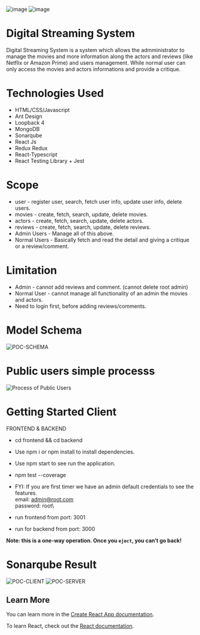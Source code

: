 ![image](https://user-images.githubusercontent.com/56390226/201990578-cdb1a38d-e60a-4e46-8cad-5ca08a509d5d.png)
![image](https://user-images.githubusercontent.com/56390226/201990927-b0e10a10-8372-4884-acd5-fad1a7b42d17.png)


# Digital Streaming System
Digital Streaming System is a system which allows the admministrator to manage the movies and more information along the actors and reviews (like Netflix or Amazon Prime) and users management. While normal user can only access the movies and actors informations and provide a critique. 

# Technologies Used
* HTML/CSS/Javascript
* Ant Design
* Loopback 4
* MongoDB
* Sonarqube
* React Js
* Redux Redux
* React-Typescript
* React Testing Library + Jest

# Scope 
* user - register user, search, fetch user info, update user info, delete users.
* movies - create, fetch, search, update, delete movies.
* actors - create, fetch, search, update, delete actors.
* reviews - create, fetch, search, update, delete reviews.
* Admin Users - Manage all of this above.
* Normal Users - Basically fetch and read the detail and giving a critique or a review/comment. 

# Limitation 
* Admin - cannot add reviews and comment. (cannot delete root admin)
* Normal User - cannot manage all functionality of an admin the movies and actors. 
* Need to login first, before adding reviews/comments. 


# Model Schema
![POC-SCHEMA](https://user-images.githubusercontent.com/56390226/202005017-0d3ddb24-56e9-4173-89f6-bf4aa6387cda.png)

# Public users simple processs
![Process of Public Users](https://user-images.githubusercontent.com/56390226/202009916-6039aa88-24ea-4f8e-99e9-a0b69d4066a8.png)

# Getting Started Client
FRONTEND & BACKEND
* cd frontend && cd backend
* Use npm i or npm install to install dependencies.
* Use npm start to see run the application.
* npm test --coverage

* FYI: If you are first timer we have an admin default credentials to see the features.\
email: admin@root.com\
password: root\

* run frontend from port: 3001
* run for backend from port: 3000

**Note: this is a one-way operation. Once you `eject`, you can’t go back!**

# Sonarqube Result

![POC-CLIENT](https://user-images.githubusercontent.com/56390226/201997123-d2a2b485-c952-49f3-a851-e4696cf3ec54.png)
![POC-SERVER](https://user-images.githubusercontent.com/56390226/201997126-4d1118b8-5bf1-425e-860b-03acad1ae2e8.PNG)



## Learn More
You can learn more in the [Create React App documentation](https://facebook.github.io/create-react-app/docs/getting-started).

To learn React, check out the [React documentation](https://reactjs.org/).
